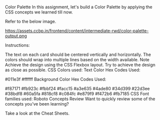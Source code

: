 Color Palette
In this assignment, let's build a Color Palette by applying the CSS concepts we learned till now.

Refer to the below image.

https://assets.ccbp.in/frontend/content/intermediate-rwd/color-palette-output.png

Instructions:

The text on each card should be centered vertically and horizontally.
The colors should wrap into multiple lines based on the width available.
Note
Achieve the design using the CSS Flexbox layout.
Try to achieve the design as close as possible.
CSS Colors used:
Text Color Hex Codes Used:

#011e3f
#ffffff
Background Color Hex Codes Used:

#f87171
#fb923c
#fbbf24
#facc15
#a3e635
#4ade80
#34d399
#22d3ee
#38bdf8
#60a5fa
#818cf8
#c084fc
#e879f9
#f472b6
#fb7185
CSS Font families used:
Roboto
Concepts Review
Want to quickly review some of the concepts you’ve been learning?

Take a look at the Cheat Sheets.